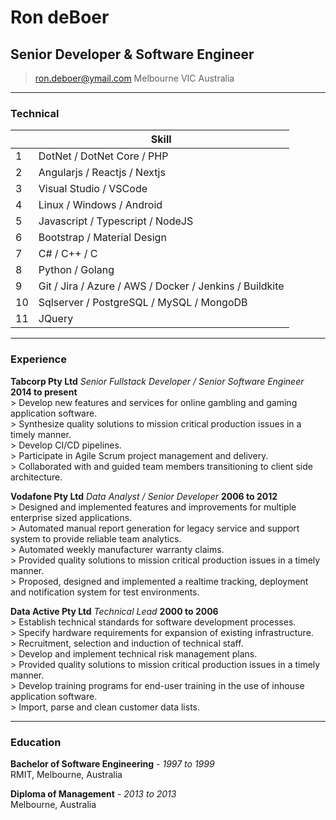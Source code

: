 # Ron deBoer
## Senior Developer & Software Engineer

> [ron.deboer@ymail.com](mailto:ron.deboer@ymail.com)
>      Melbourne VIC Australia

------

### Technical

|    | Skill                                                   |
|----|---------------------------------------------------------|
| 1  | DotNet / DotNet Core / PHP                              |
| 2  | Angularjs / Reactjs / Nextjs                            |
| 3  | Visual Studio / VSCode                                  |
| 4  | Linux / Windows / Android                               |
| 5  | Javascript / Typescript / NodeJS                        |
| 6  | Bootstrap / Material Design                             |
| 7  | C# / C++ / C                                            |
| 8  | Python / Golang                                         |
| 9  | Git / Jira / Azure / AWS / Docker / Jenkins / Buildkite |
| 10 | Sqlserver / PostgreSQL / MySQL / MongoDB                |
| 11 | JQuery                                                  |

------

### Experience

**Tabcorp Pty Ltd** *Senior Fullstack Developer / Senior Software Engineer* __2014 to present__ \
	> Develop new features and services for online gambling and gaming application software. \
	> Synthesize quality solutions to mission critical production issues in a timely manner. \
	> Develop CI/CD pipelines. \
	> Participate in Agile Scrum project management and delivery. \
	> Collaborated with and guided team members transitioning to client side architecture. 
	
**Vodafone Pty Ltd** *Data Analyst / Senior Developer* __2006 to 2012__ \
	> Designed and implemented features and improvements for multiple enterprise sized applications. \
	> Automated manual report generation for legacy service and support system to provide reliable team analytics. \
	> Automated weekly manufacturer warranty claims. \
	> Provided quality solutions to mission critical production issues in a timely manner. \
	> Proposed, designed and implemented a realtime tracking, deployment and notification system for test environments. 
	
**Data Active Pty Ltd** *Technical Lead* __2000 to 2006__ \
	> Establish technical standards for software development processes. \
	> Specify hardware requirements for expansion of existing infrastructure. \
	> Recruitment, selection and induction of technical staff. \
	> Develop and implement technical risk management plans. \
	> Provided quality solutions to mission critical production issues in a timely manner. \
	> Develop training programs for end-user training in the use of inhouse application software. \
	> Import, parse and clean customer data lists.

------

### Education

**Bachelor of Software Engineering** - *1997 to 1999* \
	RMIT, Melbourne, Australia
	
**Diploma of Management** - *2013 to 2013* \
	Melbourne, Australia
